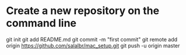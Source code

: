 # Create a new repository on the command line
git init
git add README.md
git commit -m "first commit"
git remote add origin https://github.com/salalbr/mac_setup.git
git push -u origin master
